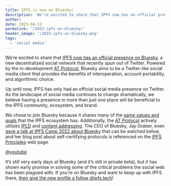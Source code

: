 ```yaml
---
title: IPFS is now on Bluesky!
description: 'We’re excited to share that IPFS now has an official presence on Bluesky, a new decentralized social network that recently spun out of Twitter.'
author: 
date: 2023-04-12
permalink: '/2023-ipfs-on-bluesky/'
header_image: '/2023-ipfs-on-bluesky.png'
tags:
  - 'social media'
---
```


We’re excited to share that [IPFS now has an official presence on Bluesky](https://staging.bsky.app/profile/ipfs.tech), a new decentralized social network that recently spun out of Twitter. Powered by the in-development [AT Protocol](https://atproto.com/), Bluesky aims to be a Twitter-like social media client that provides the benefits of interoperation, account portability, and algorithmic choice. 

Up until now, IPFS has only had an official social media presence on Twitter. As the landscape of social media continues to change dramatically, we believe having a presence in more than just one place will be beneficial to the IPFS community, ecosystem, and brand.

We chose to join Bluesky because it shares many of the [same values and goals](https://specs.ipfs.tech/architecture/principles/) that the IPFS ecosystem has. Additionally, the [AT Protocol](https://atproto.com/) actively utilizes [IPLD](https://ipld.io/) and [content addressing](https://docs.ipfs.tech/concepts/how-ipfs-works/#subsystems-overview). The CEO of Bluesky, Jay Graber, even [gave a talk at IPFS Camp 2022 about Bluesky](https://www.youtube.com/watch?v=jGbBZbl-V8Y) that can be watched below, and her blog post about self-certifying protocols is referenced on the [IPFS Principles](https://specs.ipfs.tech/architecture/principles/#self-certifying-addressability) web page.

@[youtube](jGbBZbl-V8Y)

It’s still very early days at Bluesky (and it’s still in private beta), but it has shown early promise in solving some of the critical problems the social web has been plagued with. If you’re on Bluesky and want to keep up with IPFS there, [then give the new profile a follow @ipfs.tech](https://staging.bsky.app/profile/ipfs.tech)!
